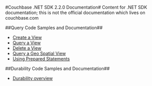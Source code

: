 #Couchbase .NET SDK 2.2.0 Documentation#
Content for .NET SDK documentation; this is not the official documentation which lives on couchbase.com

##Query Code Samples and Documentation##
- [Create a View](https://github.com/couchbaselabs/dotnet-documentation/blob/master/query/create-view.md)
- [Query a View](https://github.com/couchbaselabs/dotnet-documentation/blob/master/query/query-view.md)
- [Delete a View](https://github.com/couchbaselabs/dotnet-documentation/blob/master/query/delete-view.md)
- [Query a Geo Spatial View](https://github.com/couchbaselabs/dotnet-documentation/blob/master/query/query-geo-view.md)
- [Using Prepared Statements](https://github.com/couchbaselabs/dotnet-documentation/blob/master/query/prepared-statements.md)

##Durability Code Samples and Documentation##
- [Durability overview](https://github.com/couchbaselabs/dotnet-documentation/blob/master/durability/durability-overview.md)
